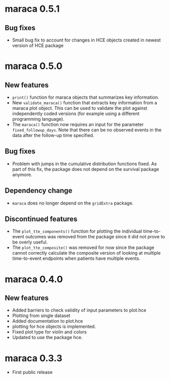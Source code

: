 # maraca 0.5.1

## Bug fixes

- Small bug fix to account for changes in HCE objects created in newest
  version of HCE package

# maraca 0.5.0

## New features

- `print()` function for maraca objects that summarizes key information.
- New `validate_maraca()` function that extracts key information from a maraca
  plot object. This can be used to validate the plot against independently coded
  versions (for example using a different programming language).
- The `maraca()` function now requires an input for the parameter
  `fixed_followup_days`. Note that there can be no observed events in the
  data after the follow-up time specified.

## Bug fixes

- Problem with jumps in the cumulative distribution functions fixed. As part
  of this fix, the package does not depend on the survival package anymore.

## Dependency change

- `maraca` does no longer depend on the `gridExtra` package.

## Discontinued features

- The `plot_tte_components()` function for plotting the individual time-to-event
  outcomes was removed from the package since it did not prove to be overly
  useful.
- The `plot_tte_composite()` was removed for now since the package cannot correctly
  calculate the composite version of looking at multiple time-to-event endpoints when
  patients have multiple events.

# maraca 0.4.0

## New features

- Added barriers to check validity of input parameters to plot.hce
- Plotting from single dataset
- Added documentation to plot.hce
- plotting for hce objects is implemented.
- Fixed plot type for violin and colors
- Updated to use the package hce.

# maraca 0.3.3

- First public release
